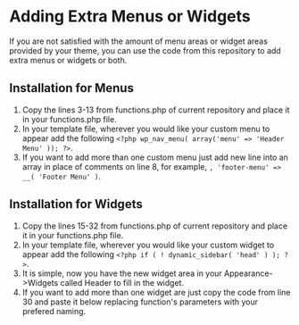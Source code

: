 # Adding Extra Menus or Widgets #
If you are not satisfied with the amount of menu areas or widget areas provided by your theme, you can use the code from this repository to add extra menus or widgets or both.
## Installation for Menus
1. Copy the lines 3-13 from functions.php of current repository and place it in your functions.php file.
2. In your template file, wherever you would like your custom menu to appear add the following `<?php wp_nav_menu( array('menu' => 'Header Menu' )); ?>`.
3. If you want to add more than one custom menu just add new line into an array in place of comments on line 8, for example, `, 'footer-menu' => __( 'Footer Menu' )`.
## Installation for Widgets
1. Copy the lines 15-32 from functions.php of current repository and place it in your functions.php file.
2. In your template file, wherever you would like your custom widget to appear add the following `<?php if ( ! dynamic_sidebar( 'head' ) ); ?>`.
3. It is simple, now you have the new widget area in your Appearance->Widgets called Header to fill in the widget.
4. If you want to add more than one widget are just copy the code from line 30 and paste it below replacing function's parameters with your prefered naming.
